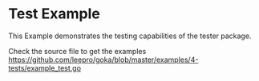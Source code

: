 # Test Example

This Example demonstrates the testing capabilities of the tester package.

Check the source file to get the examples
https://github.com/leepro/goka/blob/master/examples/4-tests/example_test.go
